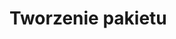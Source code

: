 
# Tworzenie pakietu

<!-- stworzenie prostego przykładowego pakietu, np. opartego o funkcje z poprzedniego rozdziału -->

<!-- zadania - zaawanosowane - użyj systemu kontroli wersji -->
